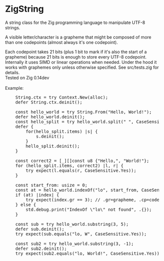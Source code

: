 # ZigString
A string class for the Zig programming language to manipulate UTF-8 strings.<p/>
A visible letter/character is a grapheme that might be composed of more than one codepoints (almost always it's one codepoint).<p/>
Each codepoint takes 21 bits (plus 1 bit to mark if it's also the start of a grapheme) because 21 bits is enough to store every UTF-8 codepoint.
Internally it uses SIMD or linear operations when needed. Under the hood it works with graphemes only unless otherwise specified. See src/tests.zig for details.<br/>
Tested on Zig 0.14dev
<br/><br/>
Example:<br/>
<pre>
    String.ctx = try Context.New(alloc);
    defer String.ctx.deinit();

    const hello_world = try String.From("Hello, World!");
    defer hello_world.deinit();
    const hello_split = try hello_world.split(" ", CaseSensitive.Yes, KeepEmptyParts.No);
    defer {
        for(hello_split.items) |s| {
            s.deinit();
        }
        hello_split.deinit();
    }

    const correct2 = [_][]const u8 {"Hello,", "World!"};
    for (hello_split.items, correct2) |l, r| {
        try expect(l.equals(r, CaseSensitive.Yes));
    }

    const start_from: usize = 0;
    const at = hello_world.indexOf("lo", start_from, CaseSensitive.Yes);
    if (at) |index| {
        try expect(index.gr == 3); // .gr=grapheme, .cp=codepoint
    } else {
        std.debug.print("IndexOf \"lo\" not found", .{});
    }

    const sub = try hello_world.substring(3, 5);
    defer sub.deinit();
    try expect(sub.equals("lo, W", CaseSensitive.Yes));

    const sub2 = try hello_world.substring(3, -1);
    defer sub2.deinit();
    try expect(sub2.equals("lo, World!", CaseSensitive.Yes));
</pre>
